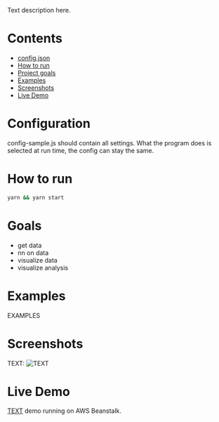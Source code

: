 Text description here.

# Contents
* [config.json](#config)
* [How to run](#how)
* [Project goals](#goals)
* [Examples](#examples)
* [Screenshots](#pics)
* [Live Demo](#demo)

# <a name="config"></a>Configuration
config-sample.js should contain all settings. What the program does is selected at run time, the config can stay the same.

# <a name="how"></a>How to run
```bash
yarn && yarn start
```

# <a name="goals"></a>Goals
- get data
- nn on data
- visualize data
- visualize analysis

# <a name="examples"></a>Examples
EXAMPLES

# <a name="pics"></a>Screenshots
TEXT:
![TEXT](https://URL.png)

# <a name="demo"></a>Live Demo
[TEXT](http://URL.com/ "TEXT") demo running on AWS Beanstalk.
